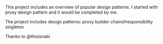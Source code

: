 This project includes an overview of popular design patterns. 
I started with proxy design pattern and it would be completed by me.

The project includes design patterns:
proxy
builder
chainofresponsibility
singleton

Thanks to @thisisnabi


